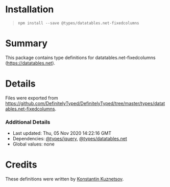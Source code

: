 # Installation
> `npm install --save @types/datatables.net-fixedcolumns`

# Summary
This package contains type definitions for datatables.net-fixedcolumns (https://datatables.net).

# Details
Files were exported from https://github.com/DefinitelyTyped/DefinitelyTyped/tree/master/types/datatables.net-fixedcolumns.

### Additional Details
 * Last updated: Thu, 05 Nov 2020 14:22:16 GMT
 * Dependencies: [@types/jquery](https://npmjs.com/package/@types/jquery), [@types/datatables.net](https://npmjs.com/package/@types/datatables.net)
 * Global values: none

# Credits
These definitions were written by [Konstantin Kuznetsov](https://github.com/Arik-neKrol).

